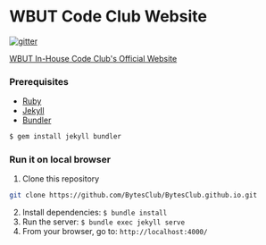 # WBUT Code Club Website

[![gitter](https://badges.gitter.im/gitterHQ/gitterHQ.github.io.svg)](https://gitter.im/Bytes_Club/General)

[WBUT In-House Code Club's Official Website](https://bytesclub.github.io/)

### Prerequisites

* [Ruby](https://www.ruby-lang.org/en/)
* [Jekyll](https://jekyllrb.com/)
* [Bundler](http://bundler.io/)

```bash
$ gem install jekyll bundler
```

### Run it on local browser

1. Clone this repository

```bash
git clone https://github.com/BytesClub/BytesClub.github.io.git
```

2. Install dependencies: `$ bundle install`
3. Run the server: `$ bundle exec jekyll serve`
4. From your browser, go to: `http://localhost:4000/`
